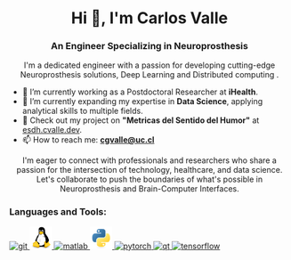 <h1 align="center">Hi 👋, I'm Carlos Valle</h1>
<h3 align="center">An Engineer Specializing in Neuroprosthesis</h3>

<p align="center">I'm a dedicated engineer with a passion for developing cutting-edge Neuroprosthesis solutions, Deep Learning and Distributed computing .</p>

- 🔭 I’m currently working as a Postdoctoral Researcher at **iHealth**.
- 🌱 I’m currently expanding my expertise in **Data Science**, applying analytical skills to multiple fields.
- 🚀 Check out my project on **"Metricas del Sentido del Humor"** at [esdh.cvalle.dev](http://esdh.cvalle.dev).
- 📫 How to reach me: **cgvalle@uc.cl**

<p align="center">I'm eager to connect with professionals and researchers who share a passion for the intersection of technology, healthcare, and data science. Let's collaborate to push the boundaries of what's possible in Neuroprosthesis and Brain-Computer Interfaces.</p>



<h3 align="left">Languages and Tools:</h3>
<p align="left"> <a href="https://git-scm.com/" target="_blank"> <img src="https://www.vectorlogo.zone/logos/git-scm/git-scm-icon.svg" alt="git" width="40" height="40"/> </a> <a href="https://www.linux.org/" target="_blank"> <img src="https://raw.githubusercontent.com/devicons/devicon/master/icons/linux/linux-original.svg" alt="linux" width="40" height="40"/> </a> <a href="https://www.mathworks.com/" target="_blank"> <img src="https://upload.wikimedia.org/wikipedia/commons/2/21/Matlab_Logo.png" alt="matlab" width="40" height="40"/> </a> <a href="https://www.python.org" target="_blank"> <img src="https://raw.githubusercontent.com/devicons/devicon/master/icons/python/python-original.svg" alt="python" width="40" height="40"/> </a> <a href="https://pytorch.org/" target="_blank"> <img src="https://www.vectorlogo.zone/logos/pytorch/pytorch-icon.svg" alt="pytorch" width="40" height="40"/> </a> <a href="https://www.qt.io/" target="_blank"> <img src="https://upload.wikimedia.org/wikipedia/commons/0/0b/Qt_logo_2016.svg" alt="qt" width="40" height="40"/> </a> <a href="https://www.tensorflow.org" target="_blank"> <img src="https://www.vectorlogo.zone/logos/tensorflow/tensorflow-icon.svg" alt="tensorflow" width="40" height="40"/> </a> </p>
